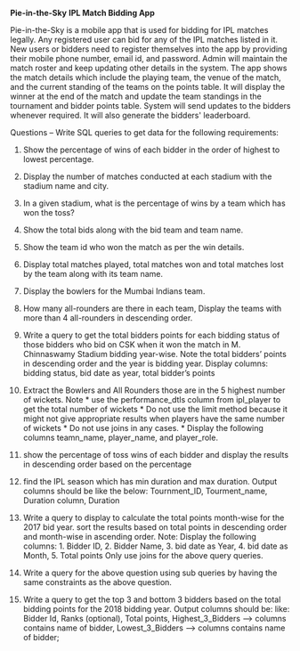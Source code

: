 **Pie-in-the-Sky**
**IPL Match Bidding App**

Pie-in-the-Sky is a mobile app that is used for bidding for IPL matches legally. Any registered user can bid for any of the IPL matches listed in it. New users or bidders need to register themselves into the app by providing their mobile phone number, email id, and password. Admin will maintain the match roster and keep updating other details in the system.
The app shows the match details which include the playing team, the venue of the match, and the current standing of the teams on the points table. It will display the winner at the end of the match and update the team standings in the tournament and bidder points table. System will send updates to the bidders whenever required. It will also generate the bidders' leaderboard.

Questions – Write SQL queries to get data for the following requirements:

1.	Show the percentage of wins of each bidder in the order of highest to lowest percentage.

2.	Display the number of matches conducted at each stadium with the stadium name and city.

3.	In a given stadium, what is the percentage of wins by a team which has won the toss?

4.	Show the total bids along with the bid team and team name.

5.	Show the team id who won the match as per the win details.

6.	Display total matches played, total matches won and total matches lost by the team along with its team name.

7.	Display the bowlers for the Mumbai Indians team.

8.	How many all-rounders are there in each team, Display the teams with more than 4 
all-rounders in descending order.


9.	 Write a query to get the total bidders points for each bidding status of those bidders who bid on CSK when it won the match in M. Chinnaswamy Stadium bidding year-wise.
 Note the total bidders’ points in descending order and the year is bidding year.
               Display columns: bidding status, bid date as year, total bidder’s points

10.	Extract the Bowlers and All Rounders those are in the 5 highest number of wickets.
Note 
        * use the performance_dtls column from ipl_player to get the total number of wickets
        * Do not use the limit method because it might not give appropriate results when players have the same number of wickets
        *	Do not use joins in any cases.
        *	Display the following columns teamn_name, player_name, and player_role.

11.	show the percentage of toss wins of each bidder and display the results in descending order based on the percentage

12.	find the IPL season which has min duration and max duration.
Output columns should be like the below:
 Tournment_ID, Tourment_name, Duration column, Duration

13.	Write a query to display to calculate the total points month-wise for the 2017 bid year. sort the results based on total points in descending order and month-wise in ascending order.
Note: Display the following columns:
        1.	Bidder ID, 2. Bidder Name, 3. bid date as Year, 4. bid date as Month, 5. Total points
Only use joins for the above query queries.

14.	Write a query for the above question using sub queries by having the same constraints as the above question.

15.	Write a query to get the top 3 and bottom 3 bidders based on the total bidding points for the 2018 bidding year.
Output columns should be:
like:
Bidder Id, Ranks (optional), Total points, Highest_3_Bidders --> columns contains name of bidder, Lowest_3_Bidders  --> columns contains name of bidder;



